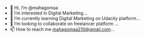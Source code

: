 - 👋 Hi, I’m @mahagomaa
- 👀 I’m interested in Digital Marketing...
- 🌱 I’m currently learning Digital Marketing on Udacity platform...
- 💞️ I’m looking to collaborate on freelancer platform  ...
- 📫 How to reach me mahagomaa210@gmail.com...

<!---
mahagomaa/mahagomaa is a ✨ special ✨ repository because its `README.md` (this file) appears on your GitHub profile.
You can click the Preview link to take a look at your changes.
--->
